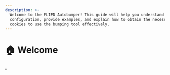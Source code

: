 ```yaml
---
description: >-
  Welcome to the FLIPD Autobumper! This guide will help you understand the
  configuration, provide examples, and explain how to obtain the necessary
  cookies to use the bumping tool effectively.
---
```


# 🏠 Welcome

[.](./ "mention")
